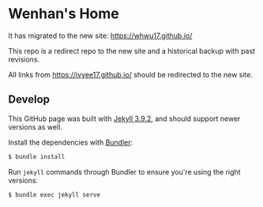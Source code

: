 
# Wenhan's Home

It has migrated to the new site: https://whwu17.github.io/

This repo is a redirect repo to the new site and a historical backup with past revisions.

All links from https://ivyee17.github.io/ should be redirected to the new site.

## Develop

This GitHub page was built with [Jekyll 3.9.2](http://jekyllrb.com/), and should support newer versions as well.

Install the dependencies with [Bundler](http://bundler.io/):

~~~bash
$ bundle install
~~~

Run `jekyll` commands through Bundler to ensure you're using the right versions:

~~~bash
$ bundle exec jekyll serve
~~~


